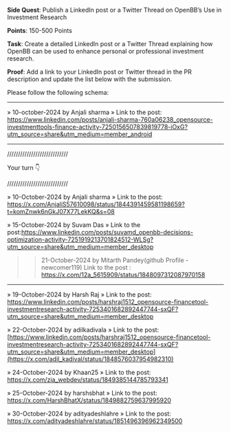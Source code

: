 **Side Quest**: Publish a LinkedIn post or a Twitter Thread on OpenBB’s Use in Investment Research

**Points**: 150-500 Points

**Task**: Create a detailed LinkedIn post or a Twitter Thread explaining how OpenBB can be used to enhance personal or professional investment research.

**Proof**: Add a link to your LinkedIn post or Twitter thread in the PR description and update the list below with the submission.

Please follow the following schema:

---

» 10-october-2024  by Anjali sharma
» Link to the post:  https://www.linkedin.com/posts/anjali-sharma-760a06238_opensource-investmenttools-finance-activity-7250156507839819778-iOxG?utm_source=share&utm_medium=member_android

---

////////////////////////////

Your turn 👇

////////////////////////////

» 10-October-2024 by Anjali sharma
» Link to the post:  https://x.com/AnjaliS57610098/status/1844391459581198659?t=komZnwk6nGkJ07X77LekKQ&s=08

» 15-October-2024 by Suvam Das
» Link to the post:https://www.linkedin.com/posts/suvamd_openbb-decisions-optimization-activity-7251919213701824512-WLSg?utm_source=share&utm_medium=member_desktop


>> 21-October-2024 by Mitarth Pandey(github Profile - newcomer119)
Link to the post : https://x.com/12a_5615909/status/1848097312087970158
---

» 19-October-2024 by Harsh Raj
» Link to the post: https://www.linkedin.com/posts/harshraj1512_opensource-financetool-investmentresearch-activity-7253401682892447744-sxQF?utm_source=share&utm_medium=member_desktop

» 22-October-2024 by adilkadivala
» Link to the post: [https://www.linkedin.com/posts/harshraj1512_opensource-financetool-investmentresearch-activity-7253401682892447744-sxQF?utm_source=share&utm_medium=member_desktop](https://x.com/adil_kadival/status/1848576037954982310)

» 24-October-2024 by Khaan25
» Link to the post: https://x.com/zia_webdev/status/1849385144785793341

» 25-October-2024 by harshsbhat
» Link to the post: https://x.com/HarshBhatX/status/1849882759637995920

» 30-October-2024 by adityadeshlahre
» Link to the post: https://x.com/adityadeshlahre/status/1851496396962349500
